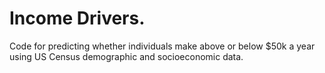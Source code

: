 # Income Drivers.
Code for predicting whether individuals make above or below $50k a year using US Census demographic and socioeconomic data.
